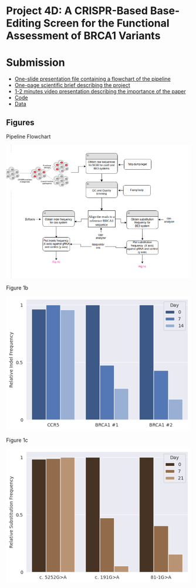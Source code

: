 # Project 4D: A CRISPR-Based Base-Editing Screen for the Functional Assessment of BRCA1 Variants
# Submission
- [One-slide presentation file containing a flowchart of the pipeline](https://docs.google.com/presentation/d/1TcUQZ9ZvB0VZoFgXFMFvPc_BXVEfjlsN3HRiGhj6voI/edit?usp=drive_link)
- [One-page scientific brief describing the project](https://docs.google.com/document/d/1hzCD6trX9lVIdvXPxJUcxIZwCAFg22XUBDdcr0NQm_E/edit?usp=drive_link)
- [1-2 minutes video presentation describing the importance of the paper](https://drive.google.com/file/d/17PZ6NVAjMKhkYkpRb_7D5kdPpSW0J7ij/view?usp=drive_link)
- [Code](https://colab.research.google.com/drive/1MSX3GpTS4z-YqX-t9UTU4Z5HOTWuTy4-?ouid=105991648897468162924&usp=drive_link)
- [Data](https://docs.google.com/spreadsheets/d/1WVcGrT9PWafTTJ_pXTJ2KOob4HUSAzXCQGSGo8Z_j4E/edit?usp=drive_link)


## Figures
Pipeline Flowchart

![Pipeline Flowchart](project4D_figures/workflow.png)

Figure 1b

![Pipeline Flowchart](project4D_figures/fig1b.png)

Figure 1c

![Pipeline Flowchart](project4D_figures/fig1c.png)


